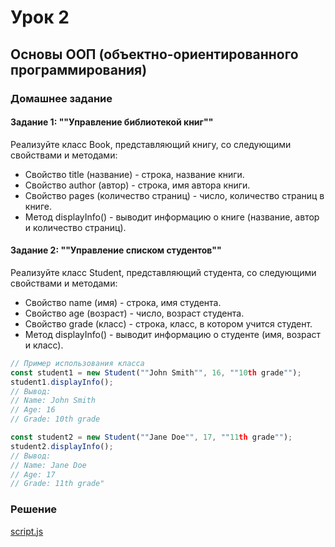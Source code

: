 # Урок 2

## Основы ООП (объектно-ориентированного программирования)

### Домашнее задание

#### Задание 1: ""Управление библиотекой книг""

Реализуйте класс Book, представляющий книгу, со следующими свойствами и методами:

- Свойство title (название) - строка, название книги.
- Свойство author (автор) - строка, имя автора книги.
- Свойство pages (количество страниц) - число, количество страниц в книге.
- Метод displayInfo() - выводит информацию о книге (название, автор и количество страниц).

#### Задание 2: ""Управление списком студентов""

Реализуйте класс Student, представляющий студента, со следующими свойствами и методами:

- Свойство name (имя) - строка, имя студента.
- Свойство age (возраст) - число, возраст студента.
- Свойство grade (класс) - строка, класс, в котором учится студент.
- Метод displayInfo() - выводит информацию о студенте (имя, возраст и класс).

```javascript
// Пример использования класса
const student1 = new Student(""John Smith"", 16, ""10th grade"");
student1.displayInfo();
// Вывод:
// Name: John Smith
// Age: 16
// Grade: 10th grade

const student2 = new Student(""Jane Doe"", 17, ""11th grade"");
student2.displayInfo();
// Вывод:
// Name: Jane Doe
// Age: 17
// Grade: 11th grade"
```

### Решение

[script.js](script.js)